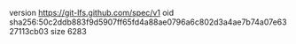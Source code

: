 version https://git-lfs.github.com/spec/v1
oid sha256:50c2ddb883f9d5907ff65fd4a88ae0796a6c802d3a4ae7b74a07e6327113cb03
size 6283
